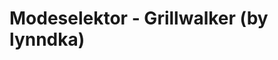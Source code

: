 <!--
id: 39521634130
link: http://tumblr.atmos.org/post/39521634130/modeselektor-grillwalker-by-lynndka
slug: modeselektor-grillwalker-by-lynndka
date: Wed Jan 02 2013 17:18:27 GMT-0800 (PST)
publish: 2013-01-02
tags: 
title: Modeselektor - Grillwalker (by lynndka)
-->


Modeselektor - Grillwalker (by lynndka)
=======================================



